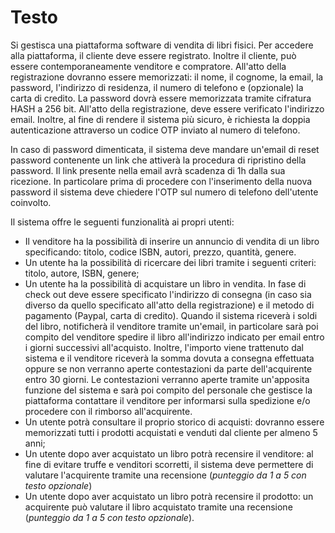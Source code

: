 # Testo

Si gestisca una piattaforma software di vendita di libri fisici. Per accedere alla piattaforma, il cliente deve essere registrato. Inoltre il cliente, può essere contemporaneamente venditore e compratore. All'atto della registrazione dovranno essere memorizzati: il nome, il cognome, la email, la password, l'indirizzo di residenza, il numero di telefono e (opzionale) la carta di credito. La password dovrà essere memorizzata tramite cifratura HASH a 256 bit. All'atto della registrazione, deve essere verificato l'indirizzo email. Inoltre, al fine di rendere il sistema più sicuro, è richiesta la doppia autenticazione attraverso un codice OTP inviato al numero di telefono.

In caso di password dimenticata, il sistema deve mandare un'email di reset password contenente un link che attiverà la procedura di ripristino della password. Il link presente nella email avrà scadenza di 1h dalla sua ricezione. In particolare prima di procedere con l'inserimento della nuova password il sistema deve chiedere l'OTP sul numero di telefono dell'utente coinvolto.

Il sistema offre le seguenti funzionalità ai propri utenti:

- Il venditore ha la possibilità di inserire un annuncio di vendita di un libro specificando: titolo, codice ISBN, autori, prezzo, quantità, genere.
- Un utente ha la possibilità di ricercare dei libri tramite i seguenti criteri: titolo, autore, ISBN, genere;
- Un utente ha la possibilità di acquistare un libro in vendita.
In fase di check out deve essere specificato l'indirizzo di consegna (in caso sia diverso da quello specificato all'atto della registrazione) e il metodo di pagamento (Paypal, carta di credito). 
Quando il sistema riceverà i soldi del libro, notificherà il venditore tramite un'email, in particolare sarà poi compito del venditore spedire il libro all'indirizzo indicato per email entro i giorni successivi all'acquisto.
Inoltre, l'importo viene trattenuto dal sistema e il venditore riceverà la somma dovuta a consegna effettuata oppure se non verranno aperte contestazioni da parte dell'acquirente entro 30 giorni. Le contestazioni verranno aperte tramite un'apposita funzione del sistema e sarà poi compito del personale che gestisce la piattaforma contattare il venditore per informarsi sulla spedizione e/o procedere con il rimborso all'acquirente.
- Un utente potrà consultare il proprio storico di acquisti: dovranno essere memorizzati tutti i prodotti acquistati e venduti dal cliente per almeno 5 anni;
- Un utente dopo aver acquistato un libro potrà recensire il venditore: al fine di evitare truffe e venditori scorretti, il sistema deve permettere di valutare l'acquirente tramite una recensione (*punteggio da 1 a 5 con testo opzionale*)
- Un utente dopo aver acquistato un libro potrà recensire il prodotto: un acquirente può valutare il libro acquistato tramite una recensione (*punteggio da 1 a 5 con testo opzionale*).

